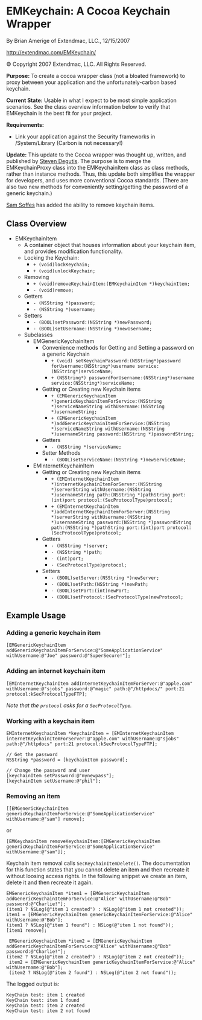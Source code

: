 # EMKeychain: A Cocoa Keychain Wrapper

By Brian Amerige of Extendmac, LLC., 12/15/2007

http://extendmac.com/EMKeychain/

&copy; Copyright 2007 Extendmac, LLC.  All Rights Reserved.

**Purpose:** To create a cocoa wrapper class (not a bloated framework) to proxy between your application and the unfortunately-carbon based keychain.

**Current State:** Usable in what I expect to be most simple application scenarios. See the class overview information below to verify that EMKeychain is the best fit for your project.

**Requirements:**
* Link your application against the Security frameworks in /System/Library (Carbon is not necessary!)

**Update:**
This update to the Cocoa wrapper was thought up, written, and published by [Steven Degutis](http://www.degutis.org/).
The purpose is to merge the EMKeychainProxy class into the EMKeychainItem class as class methods, rather than instance methods.
Thus, this update both simplifies the wrapper for developers, and uses more conventional Cocoa standards.
(There are also two new methods for conveniently setting/getting the password of a generic keychain.)

[Sam Soffes](http://samsoff.es) has added the ability to remove keychain items.

## Class Overview

* EMKeychainItem
	* A container object that houses information about your keychain item, and provides modification functionality.
	* Locking the Keychain:
		* `+ (void)lockKeychain;`
		* `+ (void)unlockKeychain;`
	* Removing
	    * `+ (void)removeKeychainItem:(EMKeychainItem *)keychainItem;`
	    * `- (void)remove;`
	* Getters
		* `- (NSString *)password;`
		* `- (NSString *)username;`
	* Setters
		* `- (BOOL)setPassword:(NSString *)newPassword;`
		* `- (BOOL)setUsername:(NSString *)newUsername;`
	* Subclasses
		* EMGenericKeychainItem
			* Convenience methods for Getting and Setting a password on a generic Keychain
				* `+ (void) setKeychainPassword:(NSString*)password forUsername:(NSString*)username service:(NSString*)serviceName;`
				* `+ (NSString*) passwordForUsername:(NSString*)username service:(NSString*)serviceName;`
			* Getting or Creating new Keychain items
				* `+ (EMGenericKeychainItem *)genericKeychainItemForService:(NSString *)serviceNameString withUsername:(NSString *)usernameString;`
				* `+ (EMGenericKeychainItem *)addGenericKeychainItemForService:(NSString *)serviceNameString withUsername:(NSString *)usernameString password:(NSString *)passwordString;`
			* Getters
				* `- (NSString *)serviceName;`
			* Setter Methods
				* `- (BOOL)setServiceName:(NSString *)newServiceName;`
		* EMInternetKeychainItem
			* Getting or Creating new Keychain items
				* `+ (EMInternetKeychainItem *)internetKeychainItemForServer:(NSString *)serverString withUsername:(NSString *)usernameString path:(NSString *)pathString port:(int)port protocol:(SecProtocolType)protocol;`
				* `+ (EMInternetKeychainItem *)addInternetKeychainItemForServer:(NSString *)serverString withUsername:(NSString *)usernameString password:(NSString *)passwordString path:(NSString *)pathString port:(int)port protocol:(SecProtocolType)protocol;`
			* Getters
				* `- (NSString *)server;`
				* `- (NSString *)path;`
				* `- (int)port;`
				* `- (SecProtocolType)protocol;`
			* Setters
				* `- (BOOL)setServer:(NSString *)newServer;`
				* `- (BOOL)setPath:(NSString *)newPath;`
				* `- (BOOL)setPort:(int)newPort;`
				* `- (BOOL)setProtocol:(SecProtocolType)newProtocol;`

## Example Usage

### Adding a generic keychain item

	[EMGenericKeychainItem addGenericKeychainItemForService:@"SomeApplicationService" withUsername:@"Joe" password:@"SuperSecure!"];

### Adding an internet keychain item

	[EMInternetKeychainItem addInternetKeychainItemForServer:@"apple.com" withUsername:@"sjobs" password:@"magic" path:@"/httpdocs/" port:21 protocol:kSecProtocolTypeFTP];

*Note that the `protocol` asks for a `SecProtocolType`.*

### Working with a keychain item

	EMInternetKeychainItem *keychainItem = [EMInternetKeychainItem internetKeychainItemForServer:@"apple.com" withUsername:@"sjobs" path:@"/httpdocs" port:21 protocol:kSecProtocolTypeFTP];

	// Get the password
	NSString *password = [keychainItem password];

	// Change the password and user
	[keychainItem setPassword:@"mynewpass"];
	[keychainItem setUsername:@"phil"];

### Removing an item

    [[EMGenericKeychainItem genericKeychainItemForService:@"SomeApplicationService" withUsername:@"sam"] remove];

or

    [EMKeychainItem removeKeychainItem:[EMGenericKeychainItem genericKeychainItemForService:@"SomeApplicationService" withUsername:@"sam"]];

Keychain item removal calls `SecKeychainItemDelete()`. The documentation for this function states that you cannot delete an item and then recreate it without loosing access rights. In the following snippet we create an item, delete it and then recreate it again. 

	EMGenericKeychainItem *item1 = [EMGenericKeychainItem addGenericKeychainItemForService:@"Alice" withUsername:@"Bob" password:@"Charlie!"];
    (item1 ? NSLog(@"item 1 created") : NSLog(@"item 1 not created"));
    item1 = [EMGenericKeychainItem genericKeychainItemForService:@"Alice" withUsername:@"Bob"];
    (item1 ? NSLog(@"item 1 found") : NSLog(@"item 1 not found"));
    [item1 remove];
     
     EMGenericKeychainItem *item2 = [EMGenericKeychainItem addGenericKeychainItemForService:@"Alice" withUsername:@"Bob" password:@"Charlie!"];
    (item2 ? NSLog(@"item 2 created") : NSLog(@"item 2 not created"));
     item2 = [EMGenericKeychainItem genericKeychainItemForService:@"Alice" withUsername:@"Bob"];
     (item2 ? NSLog(@"item 2 found") : NSLog(@"item 2 not found"));


The logged output is:

	KeyChain test: item 1 created
	KeyChain test: item 1 found
	KeyChain test: item 2 created
	KeyChain test: item 2 not found


